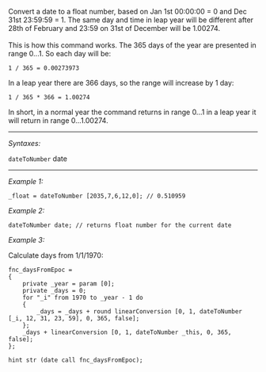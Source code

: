 Convert a date to a float number, based on Jan 1st 00:00:00 = 0 and Dec 31st  23:59:59 = 1. The same day and time in leap year will be different after 28th of February and 23:59 on 31st of December will be 1.00274.<br><br>
This is how this command works. The 365 days of the year are presented in range 0...1. So each day will be:

```sqf
1 / 365 = 0.00273973
```
In a leap year there are 366 days, so the range will increase by 1 day:

```sqf
1 / 365 * 366 = 1.00274
```
In short, in a normal year the command returns in range 0...1 in a leap year it will return in range 0...1.00274.


---
*Syntaxes:*

`dateToNumber` date

---
*Example 1:*

```sqf
_float = dateToNumber [2035,7,6,12,0]; // 0.510959
```

*Example 2:*

```sqf
dateToNumber date; // returns float number for the current date
```

*Example 3:*

Calculate days from 1/1/1970:

```sqf
fnc_daysFromEpoc = 
{
	private _year = param [0];
	private _days = 0;
	for "_i" from 1970 to _year - 1 do 
	{
		_days = _days + round linearConversion [0, 1, dateToNumber [_i, 12, 31, 23, 59], 0, 365, false];
	};
	_days + linearConversion [0, 1, dateToNumber _this, 0, 365, false];
};

hint str (date call fnc_daysFromEpoc);
```